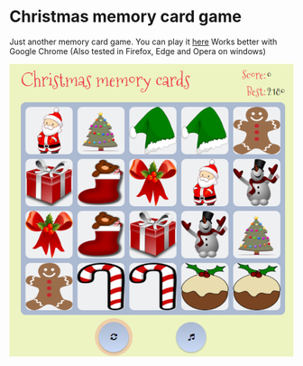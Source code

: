 # Christmas memory card game
Just another memory card game. You can play it [here](https://alexbartov.github.io/memoryGame/)
Works better with Google Chrome (Also tested in Firefox, Edge and Opera on windows)

[![Screenshot](https://raw.githubusercontent.com/AlexBartov/memoryGame/master/Demo/Screenshot.png)](https://alexbartov.github.io/memoryGame/)
